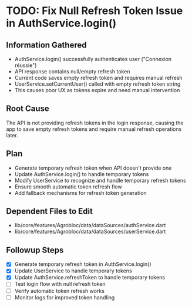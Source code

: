 # TODO: Fix Null Refresh Token Issue in AuthService.login()

## Information Gathered
- AuthService.login() successfully authenticates user ("Connexion réussie")
- API response contains null/empty refresh token
- Current code saves empty refresh token and requires manual refresh
- UserService.setCurrentUser() called with empty refresh token string
- This causes poor UX as tokens expire and need manual intervention

## Root Cause
The API is not providing refresh tokens in the login response, causing the app to save empty refresh tokens and require manual refresh operations later.

## Plan
- Generate temporary refresh token when API doesn't provide one
- Update AuthService.login() to handle temporary tokens
- Modify UserService to recognize and handle temporary refresh tokens
- Ensure smooth automatic token refresh flow
- Add fallback mechanisms for refresh token generation

## Dependent Files to Edit
- lib/core/features/Agrobloc/data/dataSources/authService.dart
- lib/core/features/Agrobloc/data/dataSources/userService.dart

## Followup Steps
- [x] Generate temporary refresh token in AuthService.login()
- [x] Update UserService to handle temporary tokens
- [x] Update AuthService.refreshToken to handle temporary tokens
- [ ] Test login flow with null refresh token
- [ ] Verify automatic token refresh works
- [ ] Monitor logs for improved token handling
